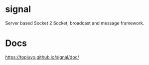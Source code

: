 # signal
Server based Socket 2 Socket, broadcast and message framework.

# Docs
https://topluyo.github.io/signal/doc/

